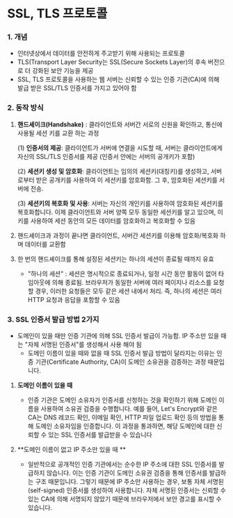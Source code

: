 # SSL, TLS 프로토콜

### 1. 개념

- 인터넷상에서 데이터를 안전하게 주고받기 위해 사용되는 프로토콜
- TLS(Transport Layer Security는 SSL(Secure Sockets Layer)의 후속 버전으로 더 강화된 보안 기능을 제공
- SSL, TLS 프로토콜을 사용하는 웹 서버는 신뢰할 수 있는 인증 기관(CA)에 의해 발급 받은 SSL/TLS 인증서를 가지고 있어야 함

### 2. 동작 방식

1. **핸드셰이크(Handshake)** : 클라이언트와 서버간 서로의 신원을 확인하고, 통신에 사용될 세션 키를 교환 하는 과정

   (1) **인증서의 제공**: 클라이언트가 서버에 연결을 시도할 때, 서버는 클라이언트에게 자신의 SSL/TLS 인증서를 제공 (인증서 안에는 서버의 공개키가 포함)

   (2) **세션키 생성 및 암호화**: 클라이언트는 임의의 세션키(대칭키)를 생성하고, 서버로부터 받은 공개키를 사용하여 이 세션키를 암호화함. 그 후, 암호화된 세션키를 서버에 전송.

   (3) **세션키의 복호화 및 사용**: 서버는 자신의 개인키를 사용하여 암호화된 세션키를 복호화합니다. 이제 클라이언트와 서버 양쪽 모두 동일한 세션키를 알고 있으며, 이 키를 사용하여 세션 동안의 모든 데이터를 암호화하고 복호화할 수 있음

2. 핸드셰이크과 과정이 끝나면 클라이언트, 서버간 세션키를 이용해 암호화/복호화 하며 데이터를 교환함
3. 한 번의 핸드셰이크를 통해 설정된 세션키는 하나의 세션이 종료될 때까지 유효
   - "하나의 세션" : 세션은 명시적으로 종료되거나, 일정 시간 동안 활동이 없어 타임아웃에 의해 종료됨. 브라우저가 동일한 서버에 여러 페이지나 리소스를 요청할 경우, 이러한 요청들은 모두 같은 세션 내에서 처리. 즉, 하나의 세션은 여러 HTTP 요청과 응답을 포함할 수 있음

### 3. SSL 인증서 발급 방법 2가지

- 도메인이 있을 때만 인증 기관에 의해 SSL 인증서 발급이 가능함. IP 주소만 있을 때는 "자체 서명된 인증서"를 생성해서 사용 해야 됨
  - 도메인 이름이 있을 때와 없을 때 SSL 인증서 발급 방법이 달라지는 이유는 인증 기관(Certificate Authority, CA)이 도메인 소유권을 검증하는 과정 때문입니다.

1. **도메인 이름이 있을 때** 
   - 인증 기관은 도메인 소유자가 인증서를 신청하는 것을 확인하기 위해 도메인 이름을 사용하여 소유권 검증을 수행합니다. 예를 들어, Let's Encrypt와 같은 CA는 DNS 레코드 확인, 이메일 확인, HTTP 파일 업로드 확인 등의 방법을 통해 도메인 소유자임을 인증합니다. 이 과정을 통과하면, 해당 도메인에 대한 신뢰할 수 있는 SSL 인증서를 발급받을 수 있습니다

2. **도메인 이름이 없고 IP 주소만 있을 때 **
   -  일반적으로 공개적인 인증 기관에서는 순수한 IP 주소에 대한 SSL 인증서를 발급하지 않습니다. 이는 인증 기관이 도메인 소유권 검증을 통해 인증서를 발급하는 구조 때문입니다. 그렇기 때문에 IP 주소만 사용하는 경우, 보통 자체 서명된(self-signed) 인증서를 생성하여 사용합니다. 자체 서명된 인증서는 신뢰할 수 있는 CA에 의해 서명되지 않았기 때문에 브라우저에서 보안 경고를 표시할 수 있습니다.

